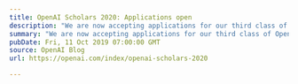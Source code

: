 ```yaml
---
title: OpenAI Scholars 2020: Applications open
description: "We are now accepting applications for our third class of OpenAI Scholars."
summary: "We are now accepting applications for our third class of OpenAI Scholars."
pubDate: Fri, 11 Oct 2019 07:00:00 GMT
source: OpenAI Blog
url: https://openai.com/index/openai-scholars-2020

---
```


